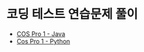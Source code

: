 # 코딩 테스트 연습문제 풀이

- [COS Pro 1 - Java](https://edu.goorm.io/learn/lecture/17301/cos-pro-1%25EA%25B8%2589-%25EA%25B8%25B0%25EC%25B6%259C%25EB%25AC%25B8%25EC%25A0%259C-java)
- [Cos Pro 1 - Python](https://edu.goorm.io/lecture/17299/cos-pro-1%EA%B8%89-%EA%B8%B0%EC%B6%9C%EB%AC%B8%EC%A0%9C-python)

